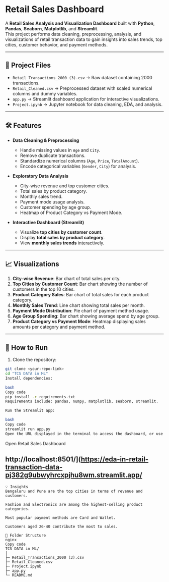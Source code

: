 # Retail Sales Dashboard

A **Retail Sales Analysis and Visualization Dashboard** built with **Python**, **Pandas**, **Seaborn**, **Matplotlib**, and **Streamlit**.  
This project performs data cleaning, preprocessing, analysis, and visualizations of retail transaction data to gain insights into sales trends, top cities, customer behavior, and payment methods.

---

## 📂 Project Files

- `Retail_Transactions_2000 (3).csv` → Raw dataset containing 2000 transactions.  
- `Retail_Cleaned.csv` → Preprocessed dataset with scaled numerical columns and dummy variables.  
- `app.py` → Streamlit dashboard application for interactive visualizations.  
- `Project.ipynb` → Jupyter notebook for data cleaning, EDA, and analysis.  

---

## 🛠 Features

- **Data Cleaning & Preprocessing**
  - Handle missing values in `Age` and `City`.
  - Remove duplicate transactions.
  - Standardize numerical columns (`Age`, `Price`, `TotalAmount`).
  - Encode categorical variables (`Gender`, `City`) for analysis.

- **Exploratory Data Analysis**
  - City-wise revenue and top customer cities.
  - Total sales by product category.
  - Monthly sales trend.
  - Payment mode usage analysis.
  - Customer spending by age group.
  - Heatmap of Product Category vs Payment Mode.

- **Interactive Dashboard (Streamlit)**
  - Visualize **top cities by customer count**.
  - Display **total sales by product category**.
  - View **monthly sales trends** interactively.

---

## 📈 Visualizations

1. **City-wise Revenue**: Bar chart of total sales per city.  
2. **Top Cities by Customer Count**: Bar chart showing the number of customers in the top 10 cities.  
3. **Product Category Sales**: Bar chart of total sales for each product category.  
4. **Monthly Sales Trend**: Line chart showing total sales per month.  
5. **Payment Mode Distribution**: Pie chart of payment method usage.  
6. **Age Group Spending**: Bar chart showing average spend by age group.  
7. **Product Category vs Payment Mode**: Heatmap displaying sales amounts per category and payment method.

---

## 🚀 How to Run

1. Clone the repository:

```bash
git clone <your-repo-link>
cd "TCS DATA in ML"
Install dependencies:

bash
Copy code
pip install -r requirements.txt
Requirements include: pandas, numpy, matplotlib, seaborn, streamlit.

Run the Streamlit app:

bash
Copy code
streamlit run app.py
Open the URL displayed in the terminal to access the dashboard, or use the live dashboard link:

```
Open Retail Sales Dashboard


## http://localhost:8501/](https://eda-in-retail-transaction-data-pj382g9ubwyhrcxpjhu8wm.streamlit.app/

```
💡 Insights
Bengaluru and Pune are the top cities in terms of revenue and customers.

Fashion and Electronics are among the highest-selling product categories.

Most popular payment methods are Card and Wallet.

Customers aged 26-40 contribute the most to sales.

📂 Folder Structure
nginx
Copy code
TCS DATA in ML/
│
├─ Retail_Transactions_2000 (3).csv
├─ Retail_Cleaned.csv
├─ Project.ipynb
├─ app.py
└─ README.md
